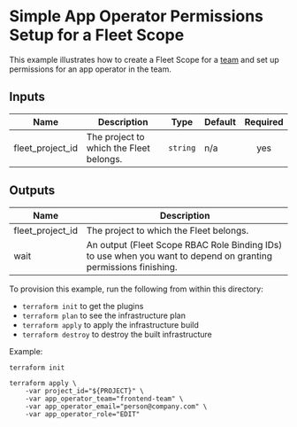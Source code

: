 # Simple App Operator Permissions Setup for a Fleet Scope

This example illustrates how to create a Fleet Scope for a [team](https://cloud.google.com/kubernetes-engine/fleet-management/docs/team-management) and set up permissions for an app operator in the team.

<!-- BEGINNING OF PRE-COMMIT-TERRAFORM DOCS HOOK -->
## Inputs

| Name | Description | Type | Default | Required |
|------|-------------|------|---------|:--------:|
| fleet\_project\_id | The project to which the Fleet belongs. | `string` | n/a | yes |

## Outputs

| Name | Description |
|------|-------------|
| fleet\_project\_id | The project to which the Fleet belongs. |
| wait | An output (Fleet Scope RBAC Role Binding IDs) to use when you want to depend on granting permissions finishing. |

<!-- END OF PRE-COMMIT-TERRAFORM DOCS HOOK -->

To provision this example, run the following from within this directory:
- `terraform init` to get the plugins
- `terraform plan` to see the infrastructure plan
- `terraform apply` to apply the infrastructure build
- `terraform destroy` to destroy the built infrastructure

Example:

```
terraform init

terraform apply \
    -var project_id="${PROJECT}" \
    -var app_operator_team="frontend-team" \
    -var app_operator_email="person@company.com" \
    -var app_operator_role="EDIT"
```

